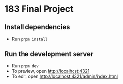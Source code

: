 # 183 Final Project

## Install dependencies

- Run `pnpm install`

## Run the development server

- Run `pnpm dev`
- To preview, open [http://localhost:4321](http://localhost:4321)
- To edit, open [http://localhost:4321/admin/index.html](http://localhost:4321/admin/index.html)
